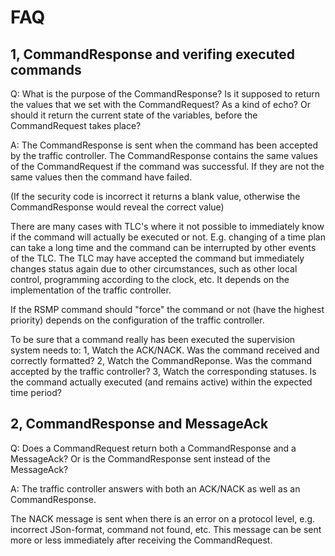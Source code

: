 FAQ
===

1, CommandResponse and verifing executed commands
-------------------------------------------------
Q: What is the purpose of the CommandResponse? Is it supposed to return the
values that we set with the CommandRequest? As a kind of echo? Or should it
return the current state of the variables, before the CommandRequest takes
place?

A: The CommandResponse is sent when the command has been accepted by the traffic
controller. The CommandResponse contains the same values of the CommandRequest
if the command was successful. If they are not the same values then the command
have failed.

(If the security code is incorrect it returns a blank value, otherwise the
CommandResponse would reveal the correct value)

There are many cases with TLC's where it not possible to immediately know if the
command will actually be executed or not. E.g. changing of a time plan can take
a long time and the command can be interrupted by other events of the TLC. The
TLC may have accepted the command but immediately changes status again due to
other circumstances, such as other local control, programming according to the
clock, etc. It depends on the implementation of the traffic controller.

If the RSMP command should "force" the command or not (have the highest
priority) depends on the configuration of the traffic controller.

To be sure that a command really has been executed the supervision system needs
to:
1, Watch the ACK/NACK. Was the command received and correctly formatted?
2, Watch the CommandReponse. Was the command accepted by the traffic controller?
3, Watch the corresponding statuses. Is the command actually executed (and
   remains active) within the expected time period?

2, CommandResponse and MessageAck
---------------------------------
Q: Does a CommandRequest return both a CommandResponse and a MessageAck?
Or is the CommandResponse sent instead of the MessageAck?

A: The traffic controller answers with both an ACK/NACK as well as an
CommandResponse.

The NACK message is sent when there is an error on a protocol level, e.g.
incorrect JSon-format, command not found, etc. This message can be sent more or
less immediately after receiving the CommandRequest.

